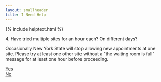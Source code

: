 ```yaml
---
layout: smallheader
title: I Need Help
---
```


{% include helptext.html %}

<p class="h3 mb-4">4. Have tried multiple sites for an hour each? On different days?</p>
<p>Occasionally New York State will stop allowing new appointments at one site. Please try at least one other site without a "the waiting room is full" message for at least one hour before proceeding.</p>

<div class="row w-100 mb-5">
  <div class="col mx-auto"><a class="btn btn-success btn-lg btn-block py-md-3" href="/help-5">Yes</a></div>
  <div class="col mx-auto"><a class="btn btn-info btn-lg btn-block py-md-3" href="javascript:alert('Occasionally New York State will stop allowing new appointments at one site. Please try at least one other site without a \"the waiting room is full\" message for at least one hour before proceeding.')">No</a></div>
</div>
